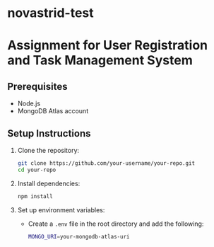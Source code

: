 # novastrid-test
# Assignment for User Registration and Task Management System

## Prerequisites
- Node.js
- MongoDB Atlas account

## Setup Instructions

1. Clone the repository:

    ```bash
    git clone https://github.com/your-username/your-repo.git
    cd your-repo
    ```

2. Install dependencies:

    ```bash
    npm install
    ```

3. Set up environment variables:
    - Create a `.env` file in the root directory and add the following:

      ```bash
      MONGO_URI=your-mongodb-atlas-uri
